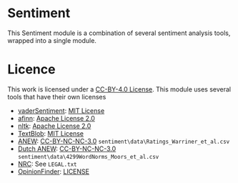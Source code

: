 # Sentiment

This Sentiment module is a combination of several sentiment analysis tools, wrapped into a single module. 

# Licence

This work is licensed under a [CC-BY-4.0 License](https://creativecommons.org/licenses/by/4.0/).
This module uses several tools that have their own licenses

- [vaderSentiment](https://github.com/cjhutto/vaderSentiment): [MIT License](https://github.com/cjhutto/vaderSentiment/blob/master/LICENSE.txt)
- [afinn](https://github.com/fnielsen/afinn): [Apache License 2.0](https://github.com/fnielsen/afinn/blob/master/LICENSE)
- [nltk](https://github.com/nltk/nltk): [Apache License 2.0](https://github.com/nltk/nltk/blob/develop/LICENSE.txt)
- [TextBlob](https://textblob.readthedocs.io/en/dev/): [MIT License](https://github.com/sloria/TextBlob/blob/dev/LICENSE)
- [ANEW](http://crr.ugent.be/archives/1003): [CC-BY-NC-NC-3.0](https://creativecommons.org/licenses/by-nc-nd/3.0/deed.en_US) `sentiment\data\Ratings_Warriner_et_al.csv`
- [Dutch ANEW](http://crr.ugent.be/archives/878): [CC-BY-NC-NC-3.0](https://creativecommons.org/licenses/by-nc-nd/3.0/deed.en_US) `sentiment\data\4299WordNorms_Moors_et_al.csv`
- [NRC](https://saifmohammad.com/WebPages/NRC-Emotion-Lexicon.htm): See `LEGAL.txt`
- [OpinionFinder](https://mpqa.cs.pitt.edu/opinionfinder/opinionfinder_2/): [LICENSE](https://mpqa.cs.pitt.edu/opinionfinder/opinionfinder-LICENSE.txt)
